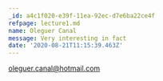 ```yaml
---
_id: a4c1f020-e39f-11ea-92ec-d7e6ba22ce4f
refpage: lecture1.md
name: Oleguer Canal
message: Very interesting in fact
date: '2020-08-21T11:15:39.463Z'
---
```

oleguer.canal@hotmail.com
